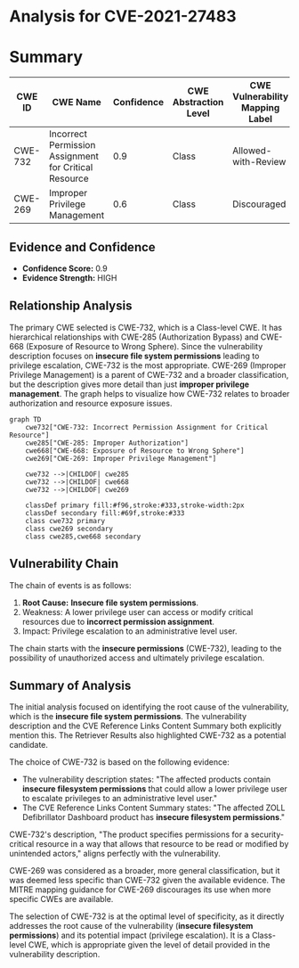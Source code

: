 # Analysis for CVE-2021-27483

# Summary
| CWE ID | CWE Name | Confidence | CWE Abstraction Level | CWE Vulnerability Mapping Label | CWE-Vulnerability Mapping Notes |
|---|---|---|---|---|---|
| CWE-732 | Incorrect Permission Assignment for Critical Resource | 0.9 | Class | Allowed-with-Review | Primary CWE |
| CWE-269 | Improper Privilege Management | 0.6 | Class | Discouraged | Secondary Candidate |

## Evidence and Confidence

*   **Confidence Score:** 0.9
*   **Evidence Strength:** HIGH

## Relationship Analysis
The primary CWE selected is CWE-732, which is a Class-level CWE. It has hierarchical relationships with CWE-285 (Authorization Bypass) and CWE-668 (Exposure of Resource to Wrong Sphere). Since the vulnerability description focuses on **insecure file system permissions** leading to privilege escalation, CWE-732 is the most appropriate. CWE-269 (Improper Privilege Management) is a parent of CWE-732 and a broader classification, but the description gives more detail than just **improper privilege management**. The graph helps to visualize how CWE-732 relates to broader authorization and resource exposure issues.

```mermaid
graph TD
    cwe732["CWE-732: Incorrect Permission Assignment for Critical Resource"]
    cwe285["CWE-285: Improper Authorization"]
    cwe668["CWE-668: Exposure of Resource to Wrong Sphere"]
    cwe269["CWE-269: Improper Privilege Management"]

    cwe732 -->|CHILDOF| cwe285
    cwe732 -->|CHILDOF| cwe668
    cwe732 -->|CHILDOF| cwe269

    classDef primary fill:#f96,stroke:#333,stroke-width:2px
    classDef secondary fill:#69f,stroke:#333
    class cwe732 primary
    class cwe269 secondary
    class cwe285,cwe668 secondary
```

## Vulnerability Chain
The chain of events is as follows:
1.  **Root Cause:** **Insecure file system permissions**.
2.  Weakness: A lower privilege user can access or modify critical resources due to **incorrect permission assignment**.
3.  Impact: Privilege escalation to an administrative level user.

The chain starts with the **insecure permissions** (CWE-732), leading to the possibility of unauthorized access and ultimately privilege escalation.

## Summary of Analysis
The initial analysis focused on identifying the root cause of the vulnerability, which is the **insecure file system permissions**. The vulnerability description and the CVE Reference Links Content Summary both explicitly mention this. The Retriever Results also highlighted CWE-732 as a potential candidate.

The choice of CWE-732 is based on the following evidence:
*   The vulnerability description states: "The affected products contain **insecure filesystem permissions** that could allow a lower privilege user to escalate privileges to an administrative level user."
*   The CVE Reference Links Content Summary states: "The affected ZOLL Defibrillator Dashboard product has **insecure filesystem permissions**."

CWE-732's description, "The product specifies permissions for a security-critical resource in a way that allows that resource to be read or modified by unintended actors," aligns perfectly with the vulnerability.

CWE-269 was considered as a broader, more general classification, but it was deemed less specific than CWE-732 given the available evidence. The MITRE mapping guidance for CWE-269 discourages its use when more specific CWEs are available.

The selection of CWE-732 is at the optimal level of specificity, as it directly addresses the root cause of the vulnerability (**insecure filesystem permissions**) and its potential impact (privilege escalation). It is a Class-level CWE, which is appropriate given the level of detail provided in the vulnerability description.